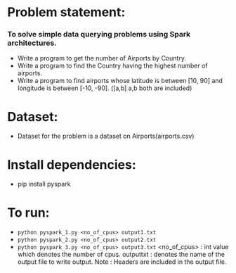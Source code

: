 # Problem statement:
### To solve simple data querying problems using Spark architectures.
- Write a program to get the number of Airports by Country.
- Write a program to find the Country having the highest number of airports.
- Write a program to find airports whose latitude is between [10, 90] and longitude is between [-10, -90]. ([a,b] a,b both are included)

# Dataset:
- Dataset for the problem is a dataset on Airports(airports.csv)

# Install dependencies:
- pip install pyspark

# To run:
- `python pyspark_1.py <no_of_cpus> output1.txt`
- `python pyspark_2.py <no_of_cpus> output2.txt`
- `python pyspark_3.py <no_of_cpus> output3.txt`
<no_of_cpus> : int value which denotes the number of cpus.
outputtxt : denotes the name of the output file to write output.
Note : Headers are included in the output file.